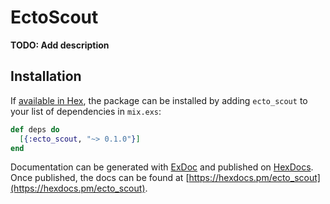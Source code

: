 # EctoScout

**TODO: Add description**

## Installation

If [available in Hex](https://hex.pm/docs/publish), the package can be installed
by adding `ecto_scout` to your list of dependencies in `mix.exs`:

```elixir
def deps do
  [{:ecto_scout, "~> 0.1.0"}]
end
```

Documentation can be generated with [ExDoc](https://github.com/elixir-lang/ex_doc)
and published on [HexDocs](https://hexdocs.pm). Once published, the docs can
be found at [https://hexdocs.pm/ecto_scout](https://hexdocs.pm/ecto_scout).

